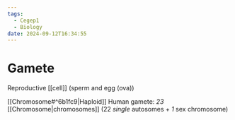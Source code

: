 ```yaml
---
tags:
  - Cegep1
  - Biology
date: 2024-09-12T16:34:55
---
```


# Gamete

Reproductive [[cell]] (sperm and egg (ova))

[[Chromosome#^6b1fc9|Haploid]]
Human gamete: *23* [[Chromosome|chromosomes]] (22 *single* autosomes + *1* sex chromosome)